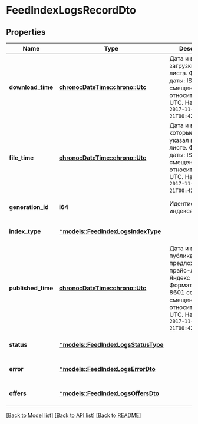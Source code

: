 # FeedIndexLogsRecordDto

## Properties
Name | Type | Description | Notes
------------ | ------------- | ------------- | -------------
**download_time** | [**chrono::DateTime::<chrono::Utc>**](DateTime.md) | Дата и время загрузки прайс-листа.  Формат даты: ISO 8601 со смещением относительно UTC. Например, `2017-11-21T00:42:42+03:00`.  | [optional] [default to None]
**file_time** | [**chrono::DateTime::<chrono::Utc>**](DateTime.md) | Дата и время, которые магазин указал в прайс-листе.  Формат даты: ISO 8601 со смещением относительно UTC. Например, `2017-11-21T00:42:42+03:00`.  | [optional] [default to None]
**generation_id** | **i64** | Идентификатор индексации. | [optional] [default to None]
**index_type** | [***models::FeedIndexLogsIndexType**](FeedIndexLogsIndexType.md) |  | [optional] [default to None]
**published_time** | [**chrono::DateTime::<chrono::Utc>**](DateTime.md) | Дата и время публикации предложений из прайс-листа на Яндекс Маркете.  Формат даты: ISO 8601 со смещением относительно UTC. Например, `2017-11-21T00:42:42+03:00`.  | [optional] [default to None]
**status** | [***models::FeedIndexLogsStatusType**](FeedIndexLogsStatusType.md) |  | [optional] [default to None]
**error** | [***models::FeedIndexLogsErrorDto**](FeedIndexLogsErrorDTO.md) |  | [optional] [default to None]
**offers** | [***models::FeedIndexLogsOffersDto**](FeedIndexLogsOffersDTO.md) |  | [optional] [default to None]

[[Back to Model list]](../README.md#documentation-for-models) [[Back to API list]](../README.md#documentation-for-api-endpoints) [[Back to README]](../README.md)


